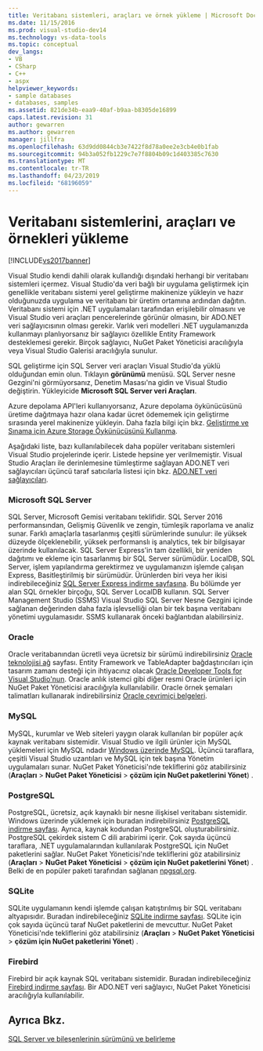 ```yaml
---
title: Veritabanı sistemleri, araçları ve örnek yükleme | Microsoft Docs
ms.date: 11/15/2016
ms.prod: visual-studio-dev14
ms.technology: vs-data-tools
ms.topic: conceptual
dev_langs:
- VB
- CSharp
- C++
- aspx
helpviewer_keywords:
- sample databases
- databases, samples
ms.assetid: 821de34b-eaa9-40af-b9aa-b8305de16899
caps.latest.revision: 31
author: gewarren
ms.author: gewarren
manager: jillfra
ms.openlocfilehash: 63d9dd0844cb3e7422f8d78a0ee2e3cb4e0b1fab
ms.sourcegitcommit: 94b3a052fb1229c7e7f8804b09c1d403385c7630
ms.translationtype: MT
ms.contentlocale: tr-TR
ms.lasthandoff: 04/23/2019
ms.locfileid: "68196059"
---
```

# <a name="installing-database-systems-tools-and-samples"></a>Veritabanı sistemlerini, araçları ve örnekleri yükleme
[!INCLUDE[vs2017banner](../includes/vs2017banner.md)]

Visual Studio kendi dahili olarak kullandığı dışındaki herhangi bir veritabanı sistemleri içermez. Visual Studio'da veri bağlı bir uygulama geliştirmek için genellikle veritabanı sistemi yerel geliştirme makinenize yükleyin ve hazır olduğunuzda uygulama ve veritabanı bir üretim ortamına ardından dağıtın. Veritabanı sistemi için .NET uygulamaları tarafından erişilebilir olmasını ve Visual Studio veri araçları pencerelerinde görünür olmasını, bir ADO.NET veri sağlayıcısının olması gerekir. Varlık veri modelleri .NET uygulamanızda kullanmayı planlıyorsanız bir sağlayıcı özellikle Entity Framework desteklemesi gerekir.     Birçok sağlayıcı, NuGet Paket Yöneticisi aracılığıyla veya Visual Studio Galerisi aracılığıyla sunulur.  
  
 SQL geliştirme için SQL Server veri araçları Visual Studio'da yüklü olduğundan emin olun. Tıklayın **görünümü** menüsü. SQL Server nesne Gezgini'ni görmüyorsanız, Denetim Masası'na gidin ve Visual Studio değiştirin. Yükleyicide **Microsoft SQL Server veri Araçları**.  
  
 Azure depolama API'leri kullanıyorsanız, Azure depolama öykünücüsünü üretime dağıtmaya hazır olana kadar ücret ödememek için geliştirme sırasında yerel makinenize yükleyin. Daha fazla bilgi için bkz. [Geliştirme ve Sınama için Azure Storage Öykünücüsünü Kullanma](https://azure.microsoft.com/documentation/articles/storage-use-emulator/).  
  
 Aşağıdaki liste, bazı kullanılabilecek daha popüler veritabanı sistemleri Visual Studio projelerinde içerir. Listede hepsine yer verilmemiştir. Visual Studio Araçları ile derinlemesine tümleştirme sağlayan ADO.NET veri sağlayıcıları üçüncü taraf satıcılarla listesi için bkz. [ADO.NET veri sağlayıcıları](https://msdn.microsoft.com/library/dd363565.aspx).  
  
### <a name="microsoft-sql-server"></a>Microsoft SQL Server  
 SQL Server, Microsoft Gemisi veritabanı teklifidir. SQL Server 2016 performansından, Gelişmiş Güvenlik ve zengin, tümleşik raporlama ve analiz sunar. Farklı amaçlarla tasarlanmış çeşitli sürümlerinde sunulur: ile yüksek düzeyde ölçeklenebilir, yüksek performanslı iş analytics, tek bir bilgisayar üzerinde kullanılacak. SQL Server Express'in tam özellikli, bir yeniden dağıtımı ve ekleme için tasarlanmış bir SQL Server sürümüdür.  LocalDB, SQL Server, işlem yapılandırma gerektirmez ve uygulamanızın işlemde çalışan Express, Basitleştirilmiş bir sürümüdür. Ürünlerden biri veya her ikisi indirebileceğiniz [SQL Server Express indirme sayfasına](https://www.microsoft.com/sql-server/sql-server-editions-express). Bu bölümde yer alan SQL örnekler birçoğu, SQL Server LocalDB kullanın. SQL Server Management Studio (SSMS) Visual Studio SQL Server Nesne Gezgini içinde sağlanan değerinden daha fazla işlevselliği olan bir tek başına veritabanı yönetimi uygulamasıdır. SSMS kullanarak önceki bağlantıdan alabilirsiniz.  
  
### <a name="oracle"></a>Oracle  
 Oracle veritabanından ücretli veya ücretsiz bir sürümü indirebilirsiniz [Oracle teknolojisi ağ](http://www.oracle.com/technetwork/database/enterprise-edition/downloads/index-092322.html) sayfası. Entity Framework ve TableAdapter bağdaştırıcıları için tasarım zamanı desteği için ihtiyacınız olacak [Oracle Developer Tools for Visual Studio'nun](http://www.oracle.com/technetwork/developer-tools/visual-studio/overview/index.html). Oracle anlık istemci gibi diğer resmi Oracle ürünleri için NuGet Paket Yöneticisi aracılığıyla kullanılabilir.  Oracle örnek şemaları talimatları kullanarak indirebilirsiniz [Oracle çevrimiçi belgeleri](http://docs.oracle.com/cd/E11882_01/server.112/e10831/toc.htm).  
  
### <a name="mysql"></a>MySQL  
 MySQL, kurumlar ve Web siteleri yaygın olarak kullanılan bir popüler açık kaynak veritabanı sistemidir. Visual Studio ve ilgili ürünler için MySQL yüklemeleri için MySQL ndadır [Windows üzerinde MySQL](http://www.mysql.com/why-mysql/windows/).  Üçüncü taraflara, çeşitli Visual Studio uzantıları ve MySQL için tek başına Yönetim uygulamaları sunar. NuGet Paket Yöneticisi'nde tekliflerini göz atabilirsiniz (**Araçları** > **NuGet Paket Yöneticisi** > **çözüm için NuGet paketlerini Yönet**) .  
  
### <a name="postgresql"></a>PostgreSQL  
 PostgreSQL, ücretsiz, açık kaynaklı bir nesne ilişkisel veritabanı sistemidir. Windows üzerinde yüklemek için buradan indirebilirsiniz [PostgreSQL indirme sayfası](http://www.postgresql.org/download/windows/).  Ayrıca, kaynak kodundan PostgreSQL oluşturabilirsiniz.  PostgreSQL çekirdek sistem C dili arabirimi içerir. Çok sayıda üçüncü taraflara, .NET uygulamalarından kullanılarak PostgreSQL için NuGet paketlerini sağlar.  NuGet Paket Yöneticisi'nde tekliflerini göz atabilirsiniz (**Araçları** > **NuGet Paket Yöneticisi** > **çözüm için NuGet paketlerini Yönet**) . Belki de en popüler paketi tarafından sağlanan [npgsql.org](http://www.npgsql.org).  
  
### <a name="sqlite"></a>SQLite  
 SQLite uygulamanın kendi işlemde çalışan katıştırılmış bir SQL veritabanı altyapısıdır. Buradan indirebileceğiniz [SQLite indirme sayfası](http://www.sqlite.org/download.html). SQLite için çok sayıda üçüncü taraf NuGet paketlerini de mevcuttur. NuGet Paket Yöneticisi'nde tekliflerini göz atabilirsiniz (**Araçları** > **NuGet Paket Yöneticisi** > **çözüm için NuGet paketlerini Yönet**) .  
  
### <a name="firebird"></a>Firebird  
 Firebird bir açık kaynak SQL veritabanı sistemidir. Buradan indirebileceğiniz [Firebird indirme sayfası](http://firebirdsql.org/en/downloads/). Bir ADO.NET veri sağlayıcı, NuGet Paket Yöneticisi aracılığıyla kullanılabilir.  
  
## <a name="see-also"></a>Ayrıca Bkz.  
 [SQL Server ve bileşenlerinin sürümünü ve belirleme](http://support.microsoft.com/kb/321185)
